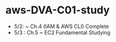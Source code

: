 # aws-DVA-C01-study

- 5/2: ~ Ch.4 (IAM & AWS CLI) Complete
- 5/3 : Ch.5 ~ EC2 Fundamental Studying
